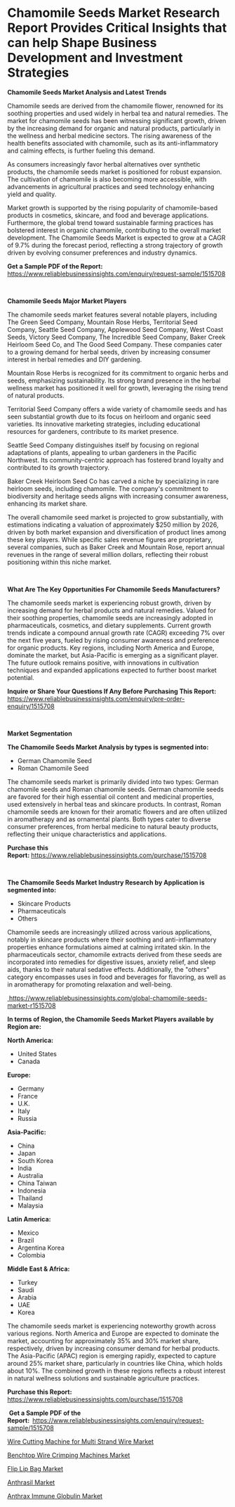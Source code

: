 <p><h1>Chamomile Seeds Market Research Report Provides Critical Insights that can help Shape Business Development and Investment Strategies</h1></p><p><strong>Chamomile Seeds Market Analysis and Latest Trends</strong></p>
<p><p>Chamomile seeds are derived from the chamomile flower, renowned for its soothing properties and used widely in herbal tea and natural remedies. The market for chamomile seeds has been witnessing significant growth, driven by the increasing demand for organic and natural products, particularly in the wellness and herbal medicine sectors. The rising awareness of the health benefits associated with chamomile, such as its anti-inflammatory and calming effects, is further fueling this demand.</p><p>As consumers increasingly favor herbal alternatives over synthetic products, the chamomile seeds market is positioned for robust expansion. The cultivation of chamomile is also becoming more accessible, with advancements in agricultural practices and seed technology enhancing yield and quality. </p><p>Market growth is supported by the rising popularity of chamomile-based products in cosmetics, skincare, and food and beverage applications. Furthermore, the global trend toward sustainable farming practices has bolstered interest in organic chamomile, contributing to the overall market development. The Chamomile Seeds Market is expected to grow at a CAGR of 9.7% during the forecast period, reflecting a strong trajectory of growth driven by evolving consumer preferences and industry dynamics.</p></p>
<p><strong>Get a Sample PDF of the Report:&nbsp;</strong> <a href="https://www.reliablebusinessinsights.com/enquiry/request-sample/1515708?utm_campaign=63&utm_medium=2&utm_source=Github&utm_content=ia&utm_term=01112024&utm_id=chamomile-seeds">https://www.reliablebusinessinsights.com/enquiry/request-sample/1515708</a></p>
<p>&nbsp;</p>
<p><strong>Chamomile Seeds Major Market Players</strong></p>
<p><p>The chamomile seeds market features several notable players, including The Green Seed Company, Mountain Rose Herbs, Territorial Seed Company, Seattle Seed Company, Applewood Seed Company, West Coast Seeds, Victory Seed Company, The Incredible Seed Company, Baker Creek Heirloom Seed Co, and The Good Seed Company. These companies cater to a growing demand for herbal seeds, driven by increasing consumer interest in herbal remedies and DIY gardening.</p><p>Mountain Rose Herbs is recognized for its commitment to organic herbs and seeds, emphasizing sustainability. Its strong brand presence in the herbal wellness market has positioned it well for growth, leveraging the rising trend of natural products.</p><p>Territorial Seed Company offers a wide variety of chamomile seeds and has seen substantial growth due to its focus on heirloom and organic seed varieties. Its innovative marketing strategies, including educational resources for gardeners, contribute to its market presence.</p><p>Seattle Seed Company distinguishes itself by focusing on regional adaptations of plants, appealing to urban gardeners in the Pacific Northwest. Its community-centric approach has fostered brand loyalty and contributed to its growth trajectory.</p><p>Baker Creek Heirloom Seed Co has carved a niche by specializing in rare heirloom seeds, including chamomile. The company's commitment to biodiversity and heritage seeds aligns with increasing consumer awareness, enhancing its market share.</p><p>The overall chamomile seed market is projected to grow substantially, with estimations indicating a valuation of approximately $250 million by 2026, driven by both market expansion and diversification of product lines among these key players. While specific sales revenue figures are proprietary, several companies, such as Baker Creek and Mountain Rose, report annual revenues in the range of several million dollars, reflecting their robust positioning within this niche market.</p></p>
<p>&nbsp;</p>
<p><strong>What Are The Key Opportunities For Chamomile Seeds Manufacturers?</strong></p>
<p><p>The chamomile seeds market is experiencing robust growth, driven by increasing demand for herbal products and natural remedies. Valued for their soothing properties, chamomile seeds are increasingly adopted in pharmaceuticals, cosmetics, and dietary supplements. Current growth trends indicate a compound annual growth rate (CAGR) exceeding 7% over the next five years, fueled by rising consumer awareness and preference for organic products. Key regions, including North America and Europe, dominate the market, but Asia-Pacific is emerging as a significant player. The future outlook remains positive, with innovations in cultivation techniques and expanded applications expected to further boost market potential.</p></p>
<p><strong>Inquire or Share Your Questions If Any Before Purchasing This Report:</strong> <a href="https://www.reliablebusinessinsights.com/enquiry/pre-order-enquiry/1515708?utm_campaign=63&utm_medium=2&utm_source=Github&utm_content=ia&utm_term=01112024&utm_id=chamomile-seeds">https://www.reliablebusinessinsights.com/enquiry/pre-order-enquiry/1515708</a></p>
<p>&nbsp;</p>
<p><strong>Market Segmentation</strong></p>
<p><strong>The Chamomile Seeds Market Analysis by types is segmented into:</strong></p>
<p><ul><li>German Chamomile Seed</li><li>Roman Chamomile Seed</li></ul></p>
<p><p>The chamomile seeds market is primarily divided into two types: German chamomile seeds and Roman chamomile seeds. German chamomile seeds are favored for their high essential oil content and medicinal properties, used extensively in herbal teas and skincare products. In contrast, Roman chamomile seeds are known for their aromatic flowers and are often utilized in aromatherapy and as ornamental plants. Both types cater to diverse consumer preferences, from herbal medicine to natural beauty products, reflecting their unique characteristics and applications.</p></p>
<p><strong>Purchase this Report:&nbsp;</strong><a href="https://www.reliablebusinessinsights.com/purchase/1515708?utm_campaign=63&utm_medium=2&utm_source=Github&utm_content=ia&utm_term=01112024&utm_id=chamomile-seeds">https://www.reliablebusinessinsights.com/purchase/1515708</a></p>
<p>&nbsp;</p>
<p><strong>The Chamomile Seeds Market Industry Research by Application is segmented into:</strong></p>
<p><ul><li>Skincare Products</li><li>Pharmaceuticals</li><li>Others</li></ul></p>
<p><p>Chamomile seeds are increasingly utilized across various applications, notably in skincare products where their soothing and anti-inflammatory properties enhance formulations aimed at calming irritated skin. In the pharmaceuticals sector, chamomile extracts derived from these seeds are incorporated into remedies for digestive issues, anxiety relief, and sleep aids, thanks to their natural sedative effects. Additionally, the "others" category encompasses uses in food and beverages for flavoring, as well as in aromatherapy for promoting relaxation and well-being.</p></p>
<p><a href="https://www.reliablebusinessinsights.com/global-chamomile-seeds-market-r1515708?utm_campaign=63&utm_medium=2&utm_source=Github&utm_content=ia&utm_term=01112024&utm_id=chamomile-seeds">&nbsp;https://www.reliablebusinessinsights.com/global-chamomile-seeds-market-r1515708</a></p>
<p><strong>In terms of Region, the Chamomile Seeds Market Players available by Region are:</strong></p>
<p>
    <p> <strong> North America: </strong>
        <ul>
            <li>United States</li>
            <li>Canada</li>
        </ul>
        </p> 
    <p> <strong> Europe: </strong>
        <ul>
            <li>Germany</li>
            <li>France</li>
            <li>U.K.</li>
            <li>Italy</li>
            <li>Russia</li>
        </ul>
        </p> 
    <p> <strong> Asia-Pacific: </strong>
        <ul>
            <li>China</li>
            <li>Japan</li>
            <li>South Korea</li>
            <li>India</li>
            <li>Australia</li>
            <li>China Taiwan</li>
            <li>Indonesia</li>
            <li>Thailand</li>
            <li>Malaysia</li>
        </ul>
        </p> 
    <p> <strong> Latin America: </strong>
        <ul>
            <li>Mexico</li>
            <li>Brazil</li>
            <li>Argentina Korea</li>
            <li>Colombia</li>
        </ul>
        </p> 
    <p> <strong> Middle East & Africa: </strong>
        <ul>
            <li>Turkey</li>
            <li>Saudi</li>
            <li>Arabia</li>
            <li>UAE</li>
            <li>Korea</li>
        </ul>
    </p>
    </p>
<p><p>The chamomile seeds market is experiencing noteworthy growth across various regions. North America and Europe are expected to dominate the market, accounting for approximately 35% and 30% market share, respectively, driven by increasing consumer demand for herbal products. The Asia-Pacific (APAC) region is emerging rapidly, expected to capture around 25% market share, particularly in countries like China, which holds about 10%. The combined growth in these regions reflects a robust interest in natural wellness solutions and sustainable agriculture practices.</p></p>
<p><strong>Purchase this Report: </strong><a href="https://www.reliablebusinessinsights.com/purchase/1515708?utm_campaign=63&utm_medium=2&utm_source=Github&utm_content=ia&utm_term=01112024&utm_id=chamomile-seeds">https://www.reliablebusinessinsights.com/purchase/1515708</a></p>
<p>&nbsp;<strong>Get a Sample PDF of the Report:&nbsp;&nbsp;</strong><a href="https://www.reliablebusinessinsights.com/enquiry/request-sample/1515708?utm_campaign=63&utm_medium=2&utm_source=Github&utm_content=ia&utm_term=01112024&utm_id=chamomile-seeds">https://www.reliablebusinessinsights.com/enquiry/request-sample/1515708</a></p>
<p><strong></strong></p>
<p><p><a href="https://issuu.com/reportprime-2/docs/wire-cutting-machine-for-multi-stra_8b65b507176a63?utm_campaign=63&utm_medium=2&utm_source=Github&utm_content=ia&utm_term=01112024&utm_id=chamomile-seeds">Wire Cutting Machine for Multi Strand Wire Market</a></p><p><a href="https://issuu.com/reportprime-2/docs/benchtop-wire-crimping-machines-mar_2d302a1db2ecfa?utm_campaign=63&utm_medium=2&utm_source=Github&utm_content=ia&utm_term=01112024&utm_id=chamomile-seeds">Benchtop Wire Crimping Machines Market</a></p><p><a href="https://www.linkedin.com/pulse/flip-lip-bag-market-global-regional-analysis-focus-end-9xlye?utm_campaign=63&utm_medium=2&utm_source=Github&utm_content=ia&utm_term=01112024&utm_id=chamomile-seeds">Flip Lip Bag Market</a></p><p><a href="https://www.linkedin.com/pulse/anthrasil-market-regional-outlook-competition-2024-2031-t1tfe?utm_campaign=63&utm_medium=2&utm_source=Github&utm_content=ia&utm_term=01112024&utm_id=chamomile-seeds">Anthrasil Market</a></p><p><a href="https://www.linkedin.com/pulse/anthrax-immune-globulin-market-outlook-share-analysis-5chge?utm_campaign=63&utm_medium=2&utm_source=Github&utm_content=ia&utm_term=01112024&utm_id=chamomile-seeds">Anthrax Immune Globulin Market</a></p></p>